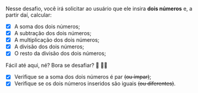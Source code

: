 Nesse desafio, você irá solicitar ao usuário que ele insira **dois números** e, a partir daí, calcular:

- [X]  A soma dos dois números;
- [X]  A subtração dos dois números;
- [X]  A multiplicação dos dois números;
- [X]  A divisão dos dois números;
- [X]  O resto da divisão dos dois números;

Fácil até aqui, né? Bora se desafiar? 👀 🧑‍🚀

- [X]  Verifique se a soma dos dois números é par ~~(ou ímpar)~~;
- [X]  Verifique se os dois números inseridos são iguais ~~(ou diferentes)~~.